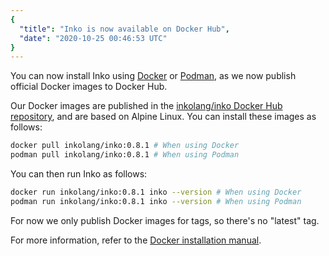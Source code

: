 ```yaml
---
{
  "title": "Inko is now available on Docker Hub",
  "date": "2020-10-25 00:46:53 UTC"
}
---
```


You can now install Inko using [Docker](https://www.docker.com/) or
[Podman](https://podman.io/), as we now publish official Docker images to Docker
Hub.

Our Docker images are published in the [inkolang/inko Docker Hub
repository](https://hub.docker.com/r/inkolang/inko), and are based on Alpine
Linux. You can install these images as follows:

```bash
docker pull inkolang/inko:0.8.1 # When using Docker
podman pull inkolang/inko:0.8.1 # When using Podman
```

You can then run Inko as follows:

```bash
docker run inkolang/inko:0.8.1 inko --version # When using Docker
podman run inkolang/inko:0.8.1 inko --version # When using Podman
```

For now we only publish Docker images for tags, so there's no "latest" tag.

For more information, refer to the [Docker installation
manual](https://docs.inko-lang.org/manual/master/getting-started/installation/#docker).
